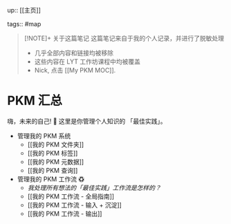 up:: [[主页]]

tags:: #map

> [!NOTE]+ 关于这篇笔记
> 这篇笔记来自于我的个人记录，并进行了脱敏处理
> - 几乎全部内容和链接均被移除
> - 这些内容在 LYT 工作坊课程中均被覆盖
> - Nick, 点击 [[My PKM MOC]].

# PKM 汇总

嗨，未来的自己! 👋  这里是你管理个人知识的 「最佳实践」。

- 管理我的 PKM 系统
	- [[我的 PKM 文件夹]]
	- [[我的 PKM 标签]]
	- [[我的 PKM 元数据]]
	- [[我的 PKM 查询]]
- 管理我的 PKM 工作流 ♽
	- *我处理所有想法的「最佳实践」工作流是怎样的？*
	- [[我的 PKM 工作流 - 全局指南]]
	- [[我的 PKM 工作流 - 输入 + 沉淀]]
	- [[我的 PKM 工作流 - 输出]]
